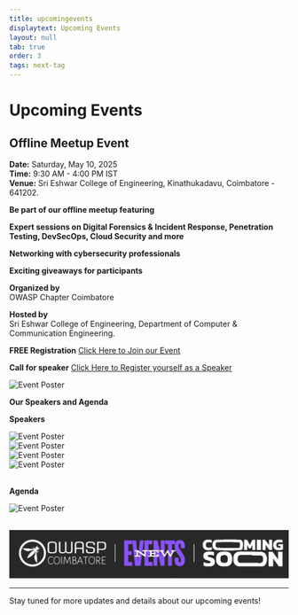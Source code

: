 ```yaml
---
title: upcomingevents
displaytext: Upcoming Events
layout: null
tab: true
order: 3
tags: next-tag
---
```


# Upcoming Events

## Offline Meetup Event
 
 **Date:** Saturday, May 10, 2025 <br>
 **Time:** 9:30 AM - 4:00 PM IST <br>
 **Venue:** Sri Eshwar College of Engineering, Kinathukadavu, Coimbatore - 641202.
 
 **Be part of our offline meetup featuring**
 
 **Expert sessions on Digital Forensics & Incident Response, Penetration Testing, DevSecOps, Cloud Security and more**
 
 **Networking with cybersecurity professionals**
 
 **Exciting giveaways for participants**
 
 **Organized by** <br>
 OWASP Chapter Coimbatore
 
 **Hosted by** <br>
 Sri Eshwar College of Engineering, Department of Computer & Communication Engineering.
 
 **FREE Registration**
 [Click Here to Join our Event](https://forms.gle/qtVF1nD7TkTFni8i7)
 
 **Call for speaker**
 [Click Here to Register yourself as a Speaker](https://forms.gle/XmkgVeeLrCLgmFcWA)
 
 <div>
     <img src="" alt="Event Poster" width="50%">
 </div> 
 
 **Our Speakers and Agenda**
 
 **Speakers**
 <div>
     <img src="" alt="Event Poster" width="50%">
 </div> 
 
 <div>
     <img src="" alt="Event Poster" width="50%">
 </div> 
 
 <div>
     <img src="" alt="Event Poster" width="50%">
 </div> 
 
 <div>
     <img src="" alt="Event Poster" width="50%">
 </div> 
 
 <br>
 
 **Agenda**
 <div>
     <img src="" alt="Event Poster" width="50%">
 </div> 
 
 <br>

![Coming Soon](assets/images/coming_soon_.gif)

---

Stay tuned for more updates and details about our upcoming events!
